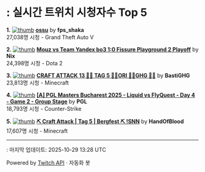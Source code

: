 # : 실시간 트위치 시청자수 Top 5

**1.** [![thumb](https://static-cdn.jtvnw.net/previews-ttv/live_user_fps_shaka-320x180.jpg)](https://twitch.tv/fps_shaka)
**[ossu](https://twitch.tv/fps_shaka)** by **fps_shaka**<br>27,038명 시청  - Grand Theft Auto V

**2.** [![thumb](https://static-cdn.jtvnw.net/previews-ttv/live_user_nix-320x180.jpg)](https://twitch.tv/Nix)
**[Mouz vs Team Yandex bo3 1:0 Fissure Playground 2 Playoff](https://twitch.tv/Nix)** by **Nix**<br>24,398명 시청  - Dota 2

**3.** [![thumb](https://static-cdn.jtvnw.net/previews-ttv/live_user_bastighg-320x180.jpg)](https://twitch.tv/BastiGHG)
**[CRAFT ATTACK 13 💼🌹 TAG 5 💼🌹ORI 💼🌹GHG 💼🌹](https://twitch.tv/BastiGHG)** by **BastiGHG**<br>23,813명 시청  - Minecraft

**4.** [![thumb](https://static-cdn.jtvnw.net/previews-ttv/live_user_pgl-320x180.jpg)](https://twitch.tv/PGL)
**[[A] PGL Masters Bucharest 2025 - Liquid vs FlyQuest - Day 4 - Game 2 - Group Stage](https://twitch.tv/PGL)** by **PGL**<br>18,793명 시청  - Counter-Strike

**5.** [![thumb](https://static-cdn.jtvnw.net/previews-ttv/live_user_handofblood-320x180.jpg)](https://twitch.tv/HandOfBlood)
**[⛏️ Craft Attack | Tag 5 | Bergfest ⛏️ !SNN](https://twitch.tv/HandOfBlood)** by **HandOfBlood**<br>17,607명 시청  - Minecraft


---
: 마지막 업데이트: 2025-10-29 13:28 UTC

Powered by [Twitch API](https://dev.twitch.tv/docs/api/reference) · 자동화 봇
